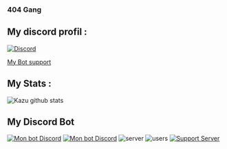 ### 404 Gang

## My discord profil : 

[![Discord](https://lanyard.cnrad.dev/api/1001131894978658355)](https://discord.com/users/1001131894978658355)

  [My Bot support](https://discord.gg/sao)

## My Stats : 

![Kazu github stats](https://github-readme-stats.vercel.app/api?username=kazuto0404)
## My Discord Bot

[![Mon bot Discord](https://img.shields.io/badge/Bot-Asuu-blue?style=flat-square&logo=discord&logoColor=white)](https://discord.com/api/oauth2/authorize?client_id=1076481062181535804&permissions=-1&scope=bot)
[![Mon bot Discord](https://cdn.discordapp.com/avatars/1076481062181535804/618dca32ff45f3a761787b2a1d0d9d26.png?size=60)](https://discord.com/api/oauth2/authorize?client_id=1076481062181535804&permissions=-1&scope=bot)
![server](https://badgen.net/badge/Serveurs/100-/green)
![users](https://badgen.net/badge/Utilisateurs/1k+/green) [![Support Server](https://img.shields.io/badge/support-server?=56a7f2&label=Support%20Server&logo=discord&logoColor=56a7f2)](https://discord.gg/sao)









